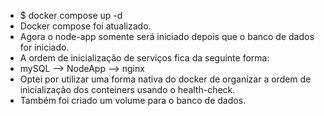 - $ docker compose up -d
- Docker compose foi atualizado.
- Agora o node-app somente será iniciado depois que o banco de dados for iniciado. 
- A ordem de inicialização de serviços fica da seguinte forma:
- mySQL --> NodeApp --> nginx
- Optei por utilizar uma forma nativa do docker de organizar a ordem de inicialização dos conteiners usando o health-check. 
- Também foi criado um volume para o banco de dados.
